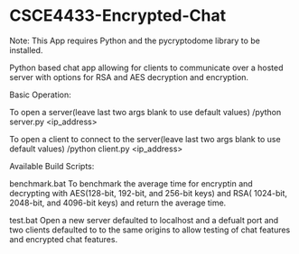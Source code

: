 # CSCE4433-Encrypted-Chat

Note: This App requires Python and the pycryptodome library to be installed.

Python based chat app allowing for clients to communicate over a hosted server with options for RSA and AES decryption and encryption.

Basic Operation:

To open a server(leave last two args blank to use default values)
/python server.py <ip_address> <port>

To open a client to connect to the server(leave last two args blank to use default values)
/python client.py <ip_address> <port>

Available Build Scripts:

benchmark.bat
To benchmark the average time for encryptin and decrypting with AES(128-bit, 192-bit, and 256-bit keys) and RSA( 1024-bit, 2048-bit, and 4096-bit keys) and return the average time.

test.bat
Open a new server defaulted to localhost and a defualt port and two clients defaulted to to the same origins to allow testing of chat features and encrypted chat features.
